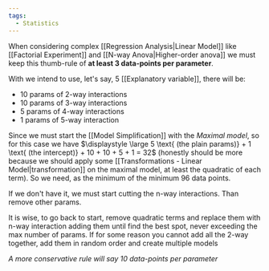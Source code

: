 ```yaml
---
tags:
  - Statistics
---
```


When considering complex [[Regression Analysis|Linear Model]] like [[Factorial Experiment]] and [[N-way Anova|Higher-order anova]] we must keep this thumb-rule of **at least 3 data-points per parameter**.

With we intend to use, let's say, 5 [[Explanatory variable]], there will be:
- 10 params of 2-way interactions
- 10 params of 3-way interactions
- 5 params of 4-way interactions
- 1 params of 5-way interaction

Since we must start the [[Model Simplification]] with the *Maximal model*, so for this case we have $\displaystyle \large 5 \text{ (the plain params)} + 1 \text{ (the intercept)} + 10 + 10 + 5 + 1 = 32$ (honestly should be more because we should apply some [[Transformations - Linear Model|transformation]] on the maximal model, at least the quadratic of each term). So we need, as the minimum of the minimum 96 data points.

If we don't have it, we must start cutting the n-way interactions. Than remove other params. 

It is wise, to go back to start, remove quadratic terms and replace them with n-way interaction adding them until find the best spot, never exceeding the max number of params. If for some reason you cannot add all the 2-way together, add them in random order and create multiple models

*A more conservative rule will say 10 data-points per parameter*